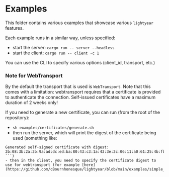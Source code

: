 # Examples

This folder contains various examples that showcase various `lightyear` features.

Each example runs in a similar way, unless specified:
- start the server: `cargo run -- server --headless`
- start the client: `cargo run -- client -c 1`

You can use the CLI to specify various options (client_id, transport, etc.)



### Note for WebTransport

By the default the transport that is used is `WebTransport`. Note that this comes with a limitation: webtransport requires that a certificate is provided to authenticate the connection.
Self-issued certificates have a maximum duration of 2 weeks only!

If you need to generate a new certificate, you can run (from the root of the repository):
- `sh examples/certificates/generate.sh`
- then run the server, which will print the digest of the certificate being used (something like: 
```
Generated self-signed certificate with digest: 2b:08:3b:2a:2b:9a:ad:dc:ed:ba:80:43:c3:1a:43:3e:2c:06:11:a0:61:25:4b:fb:ca:32:0e:5d:85:5d:a7:56
```)
- then in the client, you need to specify the certificate digest to use for webtransport (for example [here](https://github.com/cBournhonesque/lightyear/blob/main/examples/simple_box/src/client.rs#L34))
